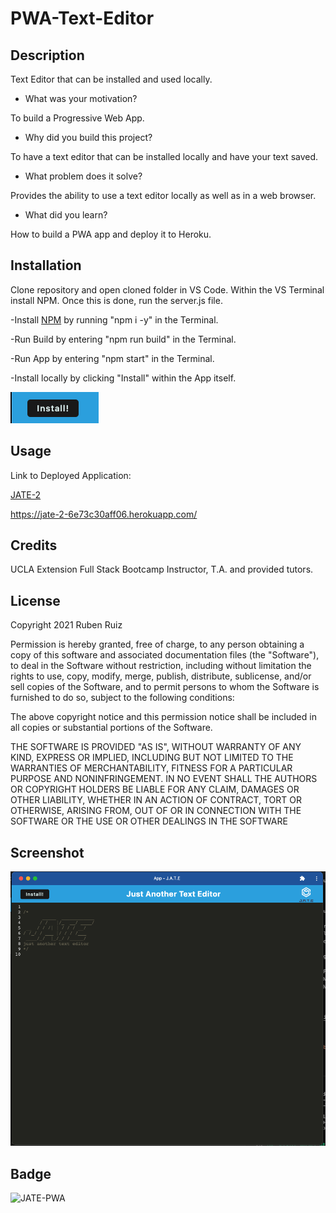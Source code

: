# PWA-Text-Editor

## Description

Text Editor that can be installed and used locally.

- What was your motivation?

To build a Progressive Web App.

- Why did you build this project? 

To have a text editor that can be installed locally and have your text saved.

- What problem does it solve?

Provides the ability to use a text editor locally as well as in a web browser.

- What did you learn?

How to build a PWA app and deploy it to Heroku.

## Installation

Clone repository and open cloned folder in VS Code. Within the VS Terminal install NPM. Once this is done, run the server.js file. 

-Install [NPM](https://docs.npmjs.com/cli/v6/commands/npm-install) by running "npm i -y" in the Terminal.

-Run Build by entering "npm run build" in the Terminal.

-Run App by entering "npm start" in the Terminal.

-Install locally by clicking "Install" within the App itself. 

![Install Button](/misc/installbutton.png)

## Usage

Link to Deployed Application:

[JATE-2](https://jate-2-6e73c30aff06.herokuapp.com/)

https://jate-2-6e73c30aff06.herokuapp.com/

## Credits

UCLA Extension Full Stack Bootcamp Instructor, T.A. and provided tutors.

## License

Copyright 2021 Ruben Ruiz 

Permission is hereby granted, free of charge, to any person obtaining a copy of this software and associated documentation files (the "Software"), to deal in the Software without restriction, including without limitation the rights to use, copy, modify, merge, publish, distribute, sublicense, and/or sell copies of the Software, and to permit persons to whom the Software is furnished to do so, subject to the following conditions:  

The above copyright notice and this permission notice shall be included in all copies or substantial portions of the Software. 

THE SOFTWARE IS PROVIDED "AS IS", WITHOUT WARRANTY OF ANY KIND, EXPRESS OR IMPLIED, INCLUDING BUT NOT LIMITED TO THE WARRANTIES OF MERCHANTABILITY, FITNESS FOR A PARTICULAR PURPOSE AND NONINFRINGEMENT. IN NO EVENT SHALL THE AUTHORS OR COPYRIGHT HOLDERS BE LIABLE FOR ANY CLAIM, DAMAGES OR OTHER LIABILITY, WHETHER IN AN ACTION OF CONTRACT, TORT OR OTHERWISE, ARISING FROM, OUT OF OR IN CONNECTION WITH THE SOFTWARE OR THE USE OR OTHER DEALINGS IN THE SOFTWARE

## Screenshot

![Screenshot](/misc/screenshot.png)


## Badge

![JATE-PWA](https://img.shields.io/badge/JATE-pwa-purple)
